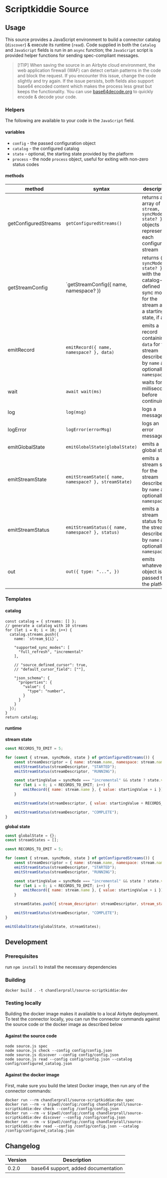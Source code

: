 # Scriptkiddie Source

## Usage

This source provides a JavaScript environment to build a connector catalog (`discover`) & execute
its runtime (`read`). Code supplied in both the `Catalog` and `JavaScript` fields is run in an
`async` function; the `JavaScript` script is provided helper functions for sending spec-compliant
messages.

> [!TIP] When saving the source in an Airbyte cloud environment, the web application firewall (WAF)
> can detect certain patterns in the code and block the request. If you encounter this issue, change
> the code slightly and try again. If the issue persists, both fields also support base64 encoded
> content which makes the process less great but keeps the functionality. You can use
> [base64decode.org](https://www.base64decode.org/) to quickly encode & decode your code.

### Helpers

The following are available to your code in the `JavaScript` field.

#### variables

- `config` - the passed configuration object
- `catalog` - the configured catalog
- `state` - optional, the starting state provided by the platform
- `process` - the node `process` object, useful for exiting with non-zero status codes

#### methods

| method               | syntax                                               | description                                                                                                   |
| -------------------- | ---------------------------------------------------- | ------------------------------------------------------------------------------------------------------------- |
| getConfiguredStreams | `getConfiguredStreams()`                             | returns an array of `{ stream, syncMode, state? }` objects representing each configured stream                |
| getStreamConfig      | `getStreamConfig({ name, namespace? })               | returns `{ syncMode, state? }` with the catalog-defined sync mode for the stream and a starting state, if any |
| emitRecord           | `emitRecord({ name, namespace? }, data)`             | emits a record containing `data` for the stream described by `name` and optionally `namespace`                |
| wait                 | `await wait(ms)`                                     | waits for `ms` milliseconds before continuing                                                                 |
| log                  | `log(msg)`                                           | logs a message                                                                                                |
| logError             | `logError(errorMsg)`                                 | logs an error message                                                                                         |
| emitGlobalState      | `emitGlobalState(globalState)`                       | emits a global state                                                                                          |
| emitStreamState      | `emitStreamState({ name, namespace? }, streamState)` | emits a stream state for the stream described by `name` and optionally `namespace`                            |
| emitStreamStatus     | `emitStreamStatus({ name, namespace? }, status)`     | emits a stream status for the stream described by `name` and optionally `namespace`                           |
| out                  | `out({ type: "...", })`                              | emits whatever object is passed to the platform                                                               |

### Templates

#### catalog

```javacript
const catalog = { streams: [] };
// generate a catalog with 10 streams
for (let i = 0; i < 10; i++) {
  catalog.streams.push({
    name: `stream_${i}`,

    "supported_sync_modes": [
      "full_refresh", "incremental"
    ],

    // "source_defined_cursor": true,
    // "default_cursor_field": [""],

    "json_schema": {
      "properties": {
        "value": {
          "type": "number",
        }
      }
    }
  });
}
return catalog;
```

#### runtime

**stream state**

```javascript
const RECORDS_TO_EMIT = 5;

for (const { stream, syncMode, state } of getConfiguredStreams()) {
	const streamDescriptor = { name: stream.name, namespace: stream.namespace };
	emitStreamStatus(streamDescriptor, "STARTED");
	emitStreamStatus(streamDescriptor, "RUNNING");

	const startingValue = syncMode === "incremental" && state ? state.value + 1 : 0;
	for (let i = 0; i < RECORDS_TO_EMIT; i++) {
		emitRecord({ name: stream.name }, { value: startingValue + i });
	}

	emitStreamState(streamDescriptor, { value: startingValue + RECORDS_TO_EMIT - 1 });

	emitStreamStatus(streamDescriptor, "COMPLETE");
}
```

**global state**

```javascript
const globalState = {};
const streamStates = [];

const RECORDS_TO_EMIT = 5;

for (const { stream, syncMode, state } of getConfiguredStreams()) {
	const streamDescriptor = { name: stream.name, namespace: stream.namespace };
	emitStreamStatus(streamDescriptor, "STARTED");
	emitStreamStatus(streamDescriptor, "RUNNING");

	const startingValue = syncMode === "incremental" && state ? state.value + 1 : 0;
	for (let i = 0; i < RECORDS_TO_EMIT; i++) {
		emitRecord({ name: stream.name }, { value: startingValue + i });
	}

	streamStates.push({ stream_descriptor: streamDescriptor, stream_state: { value: startingValue + RECORDS_TO_EMIT - 1 } });

	emitStreamStatus(streamDescriptor, "COMPLETE");
}

emitGlobalState(globalState, streamStates);
```

## Development

### Prerequisites

run `npm install` to install the necessary dependencies

### Building

```
docker build . -t chandlerprall/source-scriptkiddie:dev
```

### Testing locally

Building the docker image makes it available to a local Airbyte deployment. To test the connector
locally, you can run the connector commands against the source code or the docker image as described
below

#### Against the source code

```
node source.js spec
node source.js check --config config/config.json
node source.js discover --config config/config.json
node source.js read --config config/config.json --catalog config/configured_catalog.json
```

#### Against the docker image

First, make sure you build the latest Docker image, then run any of the connector commands:

```
docker run --rm chandlerprall/source-scriptkiddie:dev spec
docker run --rm -v $(pwd)/config:/config chandlerprall/source-scriptkiddie:dev check --config /config/config.json
docker run --rm -v $(pwd)/config:/config chandlerprall/source-scriptkiddie:dev discover --config /config/config.json
docker run --rm -v $(pwd)/config:/config chandlerprall/source-scriptkiddie:dev read --config /config/config.json --catalog /config/configured_catalog.json
```

## Changelog

| Version | Description                         |
| ------- | ----------------------------------- |
| 0.2.0   | base64 support, added documentation |
